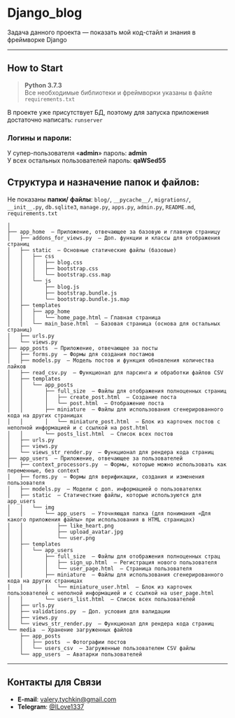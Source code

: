 # Django_blog
  
Задача данного проекта — показать мой код-стайл и знания в фреймворке Django
  ___
## How to Start
>__Python 3.7.3__  
>Все необходимые библиотеки и фреймворки указаны в файле `requirements.txt`

В проекте уже присутствует БД, поэтому для запуска приложения достаточно написать: `runserver`

### Логины и пароли:  
  
У супер-пользователя «__admin__» пароль: __admin__  
У всех остальных пользователей пароль: __qaWSed55__

## Структура и назначение папок и файлов:  
Не показаны __папки/__ __файлы__: `blog/`, `__pycache__/`, `migrations/`, `__init__.py`, `db.sqlite3`, 
`manage.py`, `apps.py`, `admin.py`, `README.md`, `requirements.txt`

```
│
├── app_home  — Приложение, отвечающее за базовую и главную страницу
│   ├── addons_for_views.py  — Доп. функции и классы для отображения страниц
│   ├── static  — Основные статические файлы (базовые)
│   │   ├── css 
│   │   │   ├── blog.css
│   │   │   ├── bootstrap.css
│   │   │   └── bootstrap.css.map
│   │   └── js
│   │       ├── blog.js
│   │       ├── bootstrap.bundle.js
│   │       └── bootstrap.bundle.js.map
│   ├── templates
│   │   ├── app_home
│   │   │   └── home_page.html — Главная страница
│   │   └── main_base.html  — Базовая страница (основа для остальных страниц)
│   ├── urls.py
│   └── views.py
├── app_posts  — Приложение, отвечающее за посты
│   ├── forms.py  — Формы для создания постамов
│   ├── models.py  — Модель постов и функция обновления количества лайков
│   ├── read_csv.py  — Функционал для парсинга и обработки файлов CSV
│   ├── templates
│   │   └── app_posts
│   │       ├── full_size  — Файлы для отображения полноценных страниц
│   │       │   ├── create_post.html  — Создание поста
│   │       │   └── post.html  — Отображение поста
│   │       ├── miniature  — Файлы для использования сгенерированного кода на других страницах
│   │       │   └── miniature_post.html  — Блок из карточек постов с неполной информацией и с ссылкой на post.html
│   │       └── posts_list.html  — Список всех постов
│   ├── urls.py
│   ├── views.py
│   └── views_str_render.py  — Функционал для рендера кода страниц
├── app_users  — Приложение, отвечающее за пользователей
│   ├── context_processors.py  — Формы, которые можно использовать как переменные, без context
│   ├── forms.py  — Формы для верификащии, создания и изменения пользователя
│   ├── models.py  — Модели с доп. информацией о пользователях
│   ├── static  — Статичесткие файлы, которые используются для app_users
│   │   └── img
│   │       └── app_users  — Уточняющая папка (для понимания «Для какого приложения файлы» при использования в HTML страницах)
│   │           ├── like_heart.png
│   │           ├── upload_avatar.jpg
│   │           └── user.png
│   ├── templates
│   │   └── app_users
│   │       ├── full_size  — Файлы для отображения полноценных страц
│   │       │   ├── sign_up.html  — Регистрация нового пользователя
│   │       │   └── user_page.html  — Страница пользователя
│   │       ├── miniature  — Файлы для использования сгенерированного кода на других страницах 
│   │       │   └── miniature_user.html  — Блок из карточек пользователей с неполной информацией и с ссылкой на user_page.html
│   │       └── users_list.html  — Список всех пользователей
│   ├── urls.py
│   ├── validations.py  — Доп. условия для валидации
│   ├── views.py
│   └── views_str_render.py  — Функционал для рендера кода страниц
└── media  — Хранение загруженных файлов
    ├── app_posts
    │   ├── posts  — Фотографии постов
    │   └── users_csv  — Загруженные пользователем CSV файлы
    └── app_users  — Аватарки пользователей
``` 
  ___
## Контакты для Связи
- __E-mail__: [valery.tychkin@gmail.com](valery.tychkin@gmail.com)  
- __Telegram__: [@ILove1337](https://t.me/ILove1337)

